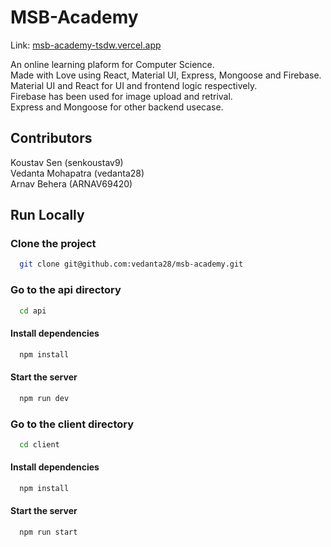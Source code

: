 # MSB-Academy

Link: [msb-academy-tsdw.vercel.app](https://msb-academy-tsdw.vercel.app)

An online learning plaform for Computer Science. <br/>
Made with Love using React, Material UI, Express, Mongoose and Firebase. <br/>
Material UI and React for UI and frontend logic respectively. <br/>
Firebase has been used for image upload and retrival. <br/>
Express and Mongoose for other backend usecase.

## Contributors
Koustav Sen (senkoustav9) <br/>
Vedanta Mohapatra (vedanta28) <br/>
Arnav Behera (ARNAV69420) <br/>

## Run Locally

### Clone the project
```bash
  git clone git@github.com:vedanta28/msb-academy.git
```

### Go to the api directory
```bash
  cd api
```

#### Install dependencies
```bash
  npm install
```

#### Start the server
```bash
  npm run dev
```

### Go to the client directory
```bash
  cd client
```

#### Install dependencies
```bash
  npm install
```

#### Start the server
```bash
  npm run start
```
